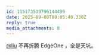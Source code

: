 ```yaml
---
id: 115173539796144499
date: 2025-09-09T09:05:49.330Z
reply: true
media_attachments: 0
---
```


<p><span class="h-card" translate="no"><a href="https://iliu.org/" class="u-url mention" rel="nofollow noopener" target="_blank">@<span>liu</span></a></span> 不再折腾 EdgeOne ，全是天坑。</p>
